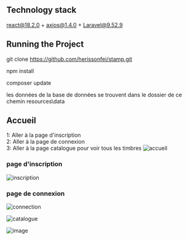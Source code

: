 ## Technology stack
react@18.2.0 + axios@1.4.0 + Laravel@9.52.9

## Running the Project
git clone https://github.com/herissonfei/stamp.git

npm install

composer update

les données de la base de données se trouvent dans le dossier de ce chemin resources\data

## Accueil
1: Aller à la page d'inscription  
2: Aller à la page de connexion  
3: Aller à la page catalogue pour voir tous les timbres
![accueil](https://github.com/herissonfei/stamp/assets/89328999/a29212d3-879c-484c-bacc-bb96d0cf8e6f)
### page d'inscription
![inscription](https://github.com/herissonfei/stamp/assets/89328999/896ffd85-6a43-4373-b0d9-4c7710b37840)
### page de connexion
![connection](https://github.com/herissonfei/stamp/assets/89328999/2029446e-7484-43c7-923d-fb7580bc97b9)


![catalogue](https://github.com/herissonfei/stamp/assets/89328999/59a6181f-b85a-4d26-aefb-232618d5f686)

![image](https://github.com/herissonfei/stamp/assets/89328999/4dfd86e2-93cf-4a55-9144-9fd9138c4719)
